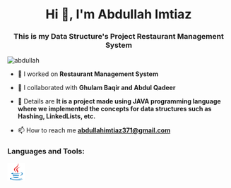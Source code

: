 <h1 align="center">Hi 👋, I'm Abdullah Imtiaz</h1>
<h3 align="center">This is my Data Structure's Project Restaurant Management System</h3>

<p align="left"> <img src="https://komarev.com/ghpvc/?username=abdullah&label=Profile%20views&color=0e75b6&style=flat" alt="abdullah" /> </p>

- 🔭 I worked on **Restaurant Management System**

- 👯 I collaborated with **Ghulam Baqir and Abdul Qadeer**

- 💬 Details are **It is a project made using JAVA programming language where we implemented the concepts for data structures such as Hashing, LinkedLists, etc.**

- 📫 How to reach me **abdullahimtiaz371@gmail.com**

</p>

<h3 align="left">Languages and Tools:</h3>
<p align="left"> <a href="https://www.java.com" target="_blank" rel="noreferrer"> <img src="https://raw.githubusercontent.com/devicons/devicon/master/icons/java/java-original.svg" alt="java" width="40" height="40"/> </a> </p>
